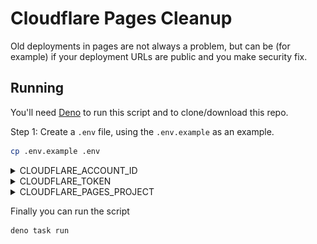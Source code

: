 # Cloudflare Pages Cleanup

Old deployments in pages are not always a problem, but can be (for example) if your deployment URLs are public and you make security fix.

## Running

You'll need [Deno](https://docs.deno.com/runtime/manual) to run this script and to clone/download this repo.

Step 1: Create a `.env` file, using the `.env.example` as an example.

```bash
cp .env.example .env
```

<details>
<summary>CLOUDFLARE_ACCOUNT_ID</summary>

You can find your Cloudflare account id in the URL bar, it'll look something like this:

![url bar showing cloudflare account id](./.github/account-id.png)

</details>

<details>
<summary>CLOUDFLARE_TOKEN</summary>

You need to create an api token that has permissions on your pages project. You can create that on the [Cloudflare dashboard](https://dash.cloudflare.com/profile/api-tokens).

Select the "Edit Cloudflare Workers template"

![cf dash api token](./.github/cf-api-token-template.png)

</details>

<details>
<summary>CLOUDFLARE_PAGES_PROJECT</summary>
This is the name of your pages project which you set when you created it
</details>

Finally you can run the script

```bash
deno task run
```
